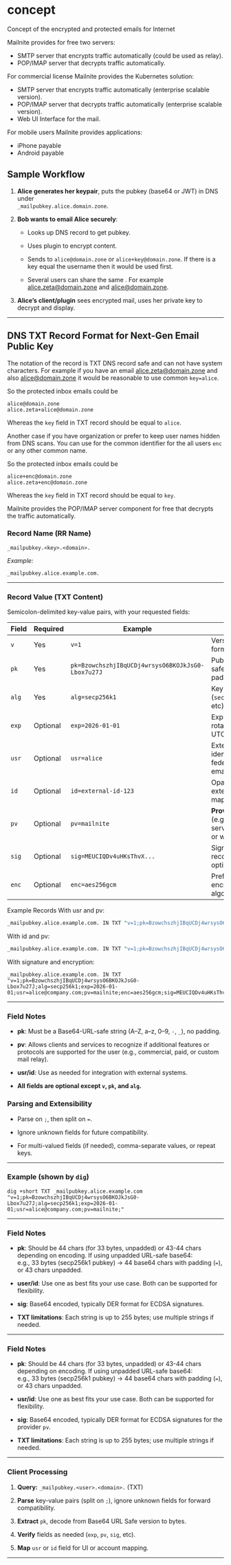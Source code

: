 # concept

Concept of the encrypted and protected emails for Internet

Mailnite provides for free two servers:
* SMTP server that encrypts traffic automatically (could be used as relay).
* POP/IMAP server that decrypts traffic automatically.

For commercial license Mailnite provides the Kubernetes solution:
* SMTP server that encrypts traffic automatically (enterprise scalable version).
* POP/IMAP server that decrypts traffic automatically (enterprise scalable version).
* Web UI Interface for the mail.

For mobile users Mailnite provides applications:
* iPhone payable
* Android payable

## **Sample Workflow**

1.  **Alice generates her keypair**, puts the pubkey (base64 or JWT) in DNS under  
    `_mailpubkey.alice.domain.zone`.
    
2.  **Bob wants to email Alice securely**:
    
    -   Looks up DNS record to get pubkey.
        
    -   Uses plugin to encrypt content.
        
    -   Sends to `alice@domain.zone` or `alice+key@domain.zone`. If there is a key equal the username then it would be used first.
  
    -   Several users can share the same <key>. For example alice.zeta@domain.zone and alice@domain.zone.
        
3.  **Alice’s client/plugin** sees encrypted mail, uses her private key to decrypt and display.

* * *

## **DNS TXT Record Format for Next-Gen Email Public Key**

The <key> notation of the record is TXT DNS record safe and can not have system characters.
For example if you have an email <alice.zeta@domain.zone> and also <alice@domain.zone> it would be reasonable to
use common `key=alice`.

So the protected inbox emails could be
```
alice@domain.zone
alice.zeta+alice@domain.zone
```

Whereas the `key` field in TXT record should be equal to `alice`.

Another case if you have organization or prefer to keep user names hidden from DNS scans.
You can use for the <key> common identifier for the all users `enc` or any other common name.

So the protected inbox emails could be
```
alice+enc@domain.zone
alice.zeta+enc@domain.zone
```

Whereas the `key` field in TXT record should be equal to `key`.

Mailnite provides the POP/IMAP server component for free that decrypts the traffic automatically.


### **Record Name (RR Name)**

```
_mailpubkey.<key>.<domain>.
```

_Example:_
```
_mailpubkey.alice.example.com.
```

* * *

### **Record Value (TXT Content)**

Semicolon-delimited key-value pairs, with your requested fields:

| Field | Required | Example                                           | Description                                                                     |
| ----- | -------- | ------------------------------------------------- | ------------------------------------------------------------------------------- |
| `v`   | Yes      | `v=1`                                             | Version of the record format.                                                   |
| `pk`  | Yes      | `pk=BzowchszhjIBqUCDj4wrsysO6BKOJkJsG0-Lbox7u27J` | Public key in URL-safe Base64 (no padding).                                     |
| `alg` | Yes      | `alg=secp256k1`                                   | Key algorithm (`secp256k1`, `ed25519`, etc).                                    |
| `exp` | Optional | `exp=2026-01-01`                                  | Expiry date for key rotation (ISO 8601, UTC).                                   |
| `usr` | Optional | `usr=alice`                                       | External user identifier, e.g., federated ID or email.                          |
| `id`  | Optional | `id=external-id-123`                              | Opaque external/user ID for mapping/accounting.                                 |
| `pv`  | Optional | `pv=mailnite`                                     | **Provider** identifier (e.g., for commercial service, feature set, or wallet). |
| `sig` | Optional | `sig=MEUCIQDv4uHKsThvX...`                        | Signature over the record (Base64/DER, optional).                               |
| `enc` | Optional | `enc=aes256gcm`                                   | Preferred content encryption algorithm.                                         |

Example Records
With usr and pv:

```perl
_mailpubkey.alice.example.com. IN TXT "v=1;pk=BzowchszhjIBqUCDj4wrsysO6BKOJkJsG0-Lbox7u27J;alg=secp256k1;exp=2026-01-01;usr=alice@company.com;pv=mailnite;"
```

With id and pv:

```perl
_mailpubkey.alice.example.com. IN TXT "v=1;pk=BzowchszhjIBqUCDj4wrsysO6BKOJkJsG0-Lbox7u27J;alg=secp256k1;exp=2026-01-01;id=42b519d0-0f6a-43ba-9ef8-8725f7c1bc98;pv=mailnite;"
```

With signature and encryption:
```
_mailpubkey.alice.example.com. IN TXT "v=1;pk=BzowchszhjIBqUCDj4wrsysO6BKOJkJsG0-Lbox7u27J;alg=secp256k1;exp=2026-01-01;usr=alice@company.com;pv=mailnite;enc=aes256gcm;sig=MEUCIQDv4uHKsThvX...;"
```

* * *

### **Field Notes**

-   **pk**: Must be a Base64-URL-safe string (A–Z, a–z, 0–9, `-`, `_`), no padding.
    
-   **pv**: Allows clients and services to recognize if additional features or protocols are supported for the user (e.g., commercial, paid, or custom mail relay).
    
-   **usr/id**: Use as needed for integration with external systems.
    
-   **All fields are optional except `v`, `pk`, and `alg`.**

### **Parsing and Extensibility**

-   Parse on `;`, then split on `=`.
    
-   Ignore unknown fields for future compatibility.
    
-   For multi-valued fields (if needed), comma-separate values, or repeat keys.
    

* * *

### **Example (shown by `dig`)**

```shell
dig +short TXT _mailpubkey.alice.example.com "v=1;pk=BzowchszhjIBqUCDj4wrsysO6BKOJkJsG0-Lbox7u27J;alg=secp256k1;exp=2026-01-01;usr=alice@company.com;pv=mailnite;"
```

* * *

### **Field Notes**

-   **pk**: Should be 44 chars (for 33 bytes, unpadded) or 43-44 chars depending on encoding. If using unpadded URL-safe base64:  
    e.g., 33 bytes (secp256k1 pubkey) → 44 base64 chars with padding (`=`), or 43 chars unpadded.
    
-   **user/id**: Use one as best fits your use case. Both can be supported for flexibility.
    
-   **sig**: Base64 encoded, typically DER format for ECDSA signatures.
    
-   **TXT limitations**: Each string is up to 255 bytes; use multiple strings if needed.
    

* * *

### **Field Notes**

-   **pk**: Should be 44 chars (for 33 bytes, unpadded) or 43-44 chars depending on encoding. If using unpadded URL-safe base64:  
    e.g., 33 bytes (secp256k1 pubkey) → 44 base64 chars with padding (`=`), or 43 chars unpadded.
    
-   **usr/id**: Use one as best fits your use case. Both can be supported for flexibility.
    
-   **sig**: Base64 encoded, typically DER format for ECDSA signatures for the provider `pv`.
    
-   **TXT limitations**: Each string is up to 255 bytes; use multiple strings if needed.

* * *

### **Client Processing**

1.  **Query:** `_mailpubkey.<user>.<domain>.` (TXT)
    
2.  **Parse** key-value pairs (split on `;`), ignore unknown fields for forward compatibility.
    
3.  **Extract** `pk`, decode from Base64 URL Safe version to bytes.
    
5.  **Verify** fields as needed (`exp`, `pv`, `sig`, etc).
    
6.  **Map** `usr` or `id` field for UI or account mapping.


* * *



